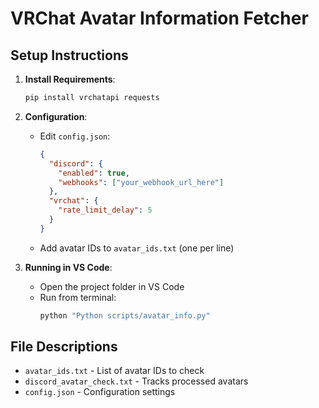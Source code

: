 # VRChat Avatar Information Fetcher

## Setup Instructions

1. **Install Requirements**:
   ```bash
   pip install vrchatapi requests
   ```

2. **Configuration**:
   - Edit `config.json`:
     ```json
     {
       "discord": {
         "enabled": true,
         "webhooks": ["your_webhook_url_here"]
       },
       "vrchat": {
         "rate_limit_delay": 5
       }
     }
     ```
   - Add avatar IDs to `avatar_ids.txt` (one per line)

3. **Running in VS Code**:
   - Open the project folder in VS Code
   - Run from terminal:
     ```bash
     python "Python scripts/avatar_info.py"
     ```
     
## File Descriptions
- `avatar_ids.txt` - List of avatar IDs to check
- `discord_avatar_check.txt` - Tracks processed avatars
- `config.json` - Configuration settings